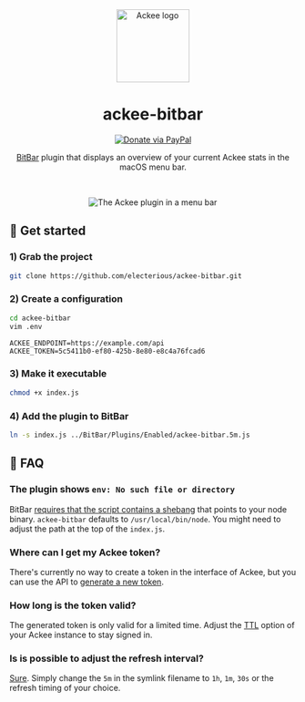 <div align="center">

<img src="https://s.electerious.com/images/ackee-bitbar/icon.png" title="Ackee" alt="Ackee logo" width="128">

# ackee-bitbar

[![Donate via PayPal](https://img.shields.io/badge/paypal-donate-009cde.svg)](https://www.paypal.com/cgi-bin/webscr?cmd=_s-xclick&hosted_button_id=CYKBESW577YWE)

[BitBar](https://github.com/matryer/bitbar) plugin that displays an overview of your current Ackee stats in the macOS menu bar.

<br/>

![The Ackee plugin in a menu bar](https://s.electerious.com/images/ackee-bitbar/readme.png)

</div>

## 🚀 Get started

### 1) Grab the project

```sh
git clone https://github.com/electerious/ackee-bitbar.git
```

### 2) Create a configuration

```sh
cd ackee-bitbar
vim .env
```

```
ACKEE_ENDPOINT=https://example.com/api
ACKEE_TOKEN=5c5411b0-ef80-425b-8e80-e8c4a76fcad6
```

### 3) Make it executable

```sh
chmod +x index.js
```

### 4) Add the plugin to BitBar

```sh
ln -s index.js ../BitBar/Plugins/Enabled/ackee-bitbar.5m.js
```

## 💭 FAQ

### The plugin shows `env: No such file or directory`

BitBar [requires that the script contains a shebang](https://github.com/matryer/bitbar#tested-languages) that points to your node binary. `ackee-bitbar` defaults to `/usr/local/bin/node`. You might need to adjust the path at the top of the `index.js`.

### Where can I get my Ackee token?

There's currently no way to create a token in the interface of Ackee, but you can use the API to [generate a new token](https://github.com/electerious/Ackee/blob/master/docs/API.md#creating-a-token).

### How long is the token valid?

The generated token is only valid for a limited time. Adjust the [TTL](https://github.com/electerious/Ackee/blob/master/docs/Options.md#ttl) option of your Ackee instance to stay signed in.

### Is is possible to adjust the refresh interval?

[Sure](https://github.com/matryer/bitbar#using-symlinks). Simply change the `5m` in the symlink filename to `1h`, `1m`, `30s` or the refresh timing of your choice.